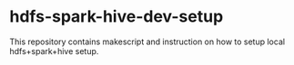 # hdfs-spark-hive-dev-setup
This repository contains makescript and instruction on how to setup local hdfs+spark+hive setup.
